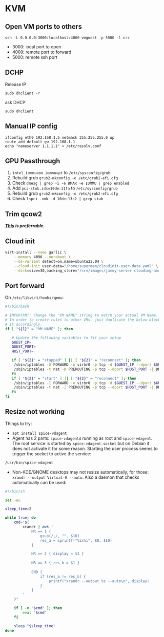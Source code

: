 # KVM



## Open VM ports to others

```
ssh -L 0.0.0.0:3000:localhost:4000 vmguest -p 5000 -l crz
```

* 3000: local port to open
* 4000: remote port to forward
* 5000: remote ssh port

## DCHP 

Release IP

```
sudo dhclient -r
```

ask DHCP

```
sudo dhclient
```

## Manual IP config

```
ifconfig eth0 192.168.1.5 netmask 255.255.255.0 up
route add default gw 192.168.1.1
echo "nameserver 1.1.1.1" > /etc/resolv.conf
```

## GPU Passthrough

1. `intel_iommu=on iommu=pt` to `/etc/sysconfig/grub`
2. Rebuild grub `grub2-mkconfig -o /etc/grub2-efi.cfg`
3. Check `dmesg | grep -i -e DMAR -e IOMMU | grep enabled`
4. Add `pci-stub.ids=10de:11fa` to `/etc/sysconfig/grub`
4. Rebuild grub `grub2-mkconfig -o /etc/grub2-efi.cfg`
5. Check `lspci -nnk -d 10de:13c2 | grep stub`

## Trim qcow2

***[This](https://pve.proxmox.com/wiki/Shrink_Qcow2_Disk_Files) is preferrable.***


## Cloud init

```bash
virt-install --name garlic \
	--memory 4096 --noreboot \
	--os-variant detect=on,name=ubuntu22.04 \
	--cloud-init user-data="/home/superman/cloudinit-user-data.yaml" \
	--disk=size=30,backing_store="/srv/images/jammy-server-cloudimg-amd64-disk-kvm.img"
```

## Port forward

On `/etc/libvirt/hooks/qemu`:

```bash
#!/bin/bash

# IMPORTANT: Change the "VM NAME" string to match your actual VM Name.
# In order to create rules to other VMs, just duplicate the below block and configure
# it accordingly.
if [ "${1}" = "VM NAME" ]; then

   # Update the following variables to fit your setup
   GUEST_IP=
   GUEST_PORT=
   HOST_PORT=

   if [ "${2}" = "stopped" ] || [ "${2}" = "reconnect" ]; then
    /sbin/iptables -D FORWARD -o virbr0 -p tcp -d $GUEST_IP --dport $GUEST_PORT -j ACCEPT
    /sbin/iptables -t nat -D PREROUTING -p tcp --dport $HOST_PORT -j DNAT --to $GUEST_IP:$GUEST_PORT
   fi
   if [ "${2}" = "start" ] || [ "${2}" = "reconnect" ]; then
    /sbin/iptables -I FORWARD -o virbr0 -p tcp -d $GUEST_IP --dport $GUEST_PORT -j ACCEPT
    /sbin/iptables -t nat -I PREROUTING -p tcp --dport $HOST_PORT -j DNAT --to $GUEST_IP:$GUEST_PORT
   fi
fi
```

## Resize not working

Things to try:

- `apt install spice-vdagent`
- Agent has 2 parts: `spice-vdagentd` running as root and `spice-vdagent`. The root service is started by `spice-vdagent.socket` but on Debian it does not activate it for some reason. Starting the user process seems to trigger the socket to active the service:

```bash
/usr/bin/spice-vdagent
```

- Non-KDE/GNOME desktops may not resize automatically, for those: `xrandr --output Virtual-0 --auto`. Also a daemon that checks automatically can be used:

```bash
#!/bin/sh

set -eu

sleep_time=2

while true; do
	cmd="$(
		xrandr | awk '
			NR == 1 {
				gsub(/,/, "", $10)
				res_a = sprintf("%ix%i", $8, $10)
			}

            NR == 2 { display = $1 }
			
			NR == 3 { res_b = $1 }
			
			END {
				if (res_a != res_b) {
					printf("xrandr --output %s --auto\n", display)
				}
			}
	    '
	)"

	if [ -n "$cmd" ]; then
		eval "$cmd"
	fi

	sleep "$sleep_time"
done

```